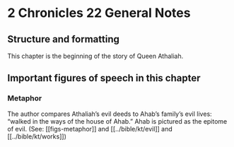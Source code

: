 # 2 Chronicles 22 General Notes
## Structure and formatting

This chapter is the beginning of the story of Queen Athaliah.

## Important figures of speech in this chapter

### Metaphor

The author compares Athaliah’s evil deeds to Ahab’s family’s evil lives: “walked in the ways of the house of Ahab.” Ahab is pictured as the epitome of evil. (See: [[figs-metaphor]] and [[../bible/kt/evil]] and [[../bible/kt/works]])